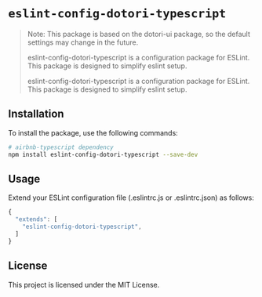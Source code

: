 # `eslint-config-dotori-typescript`

> Note: This package is based on the dotori-ui package, so the default settings may change in the future.
>
> eslint-config-dotori-typescript is a configuration package for ESLint. This package is designed to simplify eslint setup.
>
> eslint-config-dotori-typescript is a configuration package for ESLint. This package is designed to simplify eslint setup.

## Installation

To install the package, use the following commands:

```bash
# airbnb-typescript dependency
npm install eslint-config-dotori-typescript --save-dev
```

## Usage

Extend your ESLint configuration file (.eslintrc.js or .eslintrc.json) as follows:

```javascript
{
  "extends": [
    "eslint-config-dotori-typescript",
  ]
}
```

## License

This project is licensed under the MIT License.
